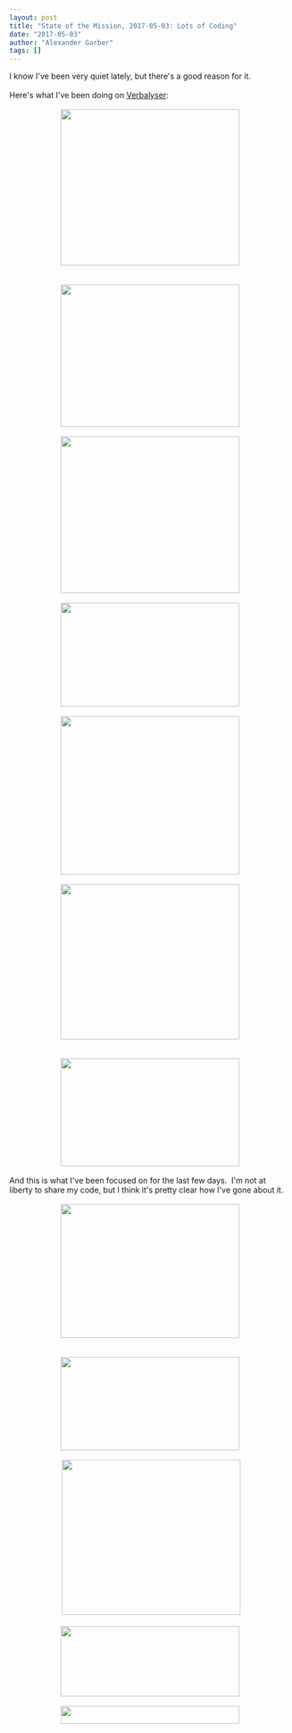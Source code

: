 ```yaml
---
layout: post
title: "State of the Mission, 2017-05-03: Lots of Coding"
date: "2017-05-03"
author: "Alexander Garber"
tags: []
---
```


<div dir="ltr" style="text-align: left;" trbidi="on">I know I've been very quiet lately, but there's a good reason for it.<br><br>Here's what I've been doing on <a href="https://github.com/clockworkpc/verbalyser" target="_blank">Verbalyser</a>:<br><br>
          <div class="separator" style="clear: both; text-align: center;"><a href="https://1.bp.blogspot.com/-ulchKveeM14/WQk6uyyUqCI/AAAAAAAARa8/yQv1gbIytRwxyLdlPSKA8XV6nRZTlAP9QCPcB/s1600/verbalyser_2017-05-03.png" imageanchor="1" style="margin-left: 1em; margin-right: 1em;"><img border="0" height="280" src="https://1.bp.blogspot.com/-ulchKveeM14/WQk6uyyUqCI/AAAAAAAARa8/yQv1gbIytRwxyLdlPSKA8XV6nRZTlAP9QCPcB/s320/verbalyser_2017-05-03.png" width="320"></a></div>
          <div class="separator" style="clear: both; text-align: center;"><br></div>
          <div class="separator" style="clear: both; text-align: center;"><br></div>
          <div class="separator" style="clear: both; text-align: center;"><a href="https://1.bp.blogspot.com/-92IdGqOR-_g/WQk6uZ5Db4I/AAAAAAAARa4/E3LFVekDl3IuLE-z0RwJEw2VZ5JGmqczQCPcB/s1600/verbalyser_2017-04-27.png" imageanchor="1" style="margin-left: 1em; margin-right: 1em;"><img border="0" height="255" src="https://1.bp.blogspot.com/-92IdGqOR-_g/WQk6uZ5Db4I/AAAAAAAARa4/E3LFVekDl3IuLE-z0RwJEw2VZ5JGmqczQCPcB/s320/verbalyser_2017-04-27.png" width="320"></a></div>
          <div class="separator" style="clear: both; text-align: center;"><br></div>
          <div class="separator" style="clear: both; text-align: center;"><a href="https://1.bp.blogspot.com/-OGHHCDvTMkw/WQk6t1jIjhI/AAAAAAAARa0/jDPmm5qHqgo2apmgrvdBqkg7SqRDzZGdwCPcB/s1600/verbalyser_2017-04-20_02.png" imageanchor="1" style="margin-left: 1em; margin-right: 1em;"><img border="0" height="281" src="https://1.bp.blogspot.com/-OGHHCDvTMkw/WQk6t1jIjhI/AAAAAAAARa0/jDPmm5qHqgo2apmgrvdBqkg7SqRDzZGdwCPcB/s320/verbalyser_2017-04-20_02.png" width="320"></a></div>
          <div class="separator" style="clear: both; text-align: center;"><br></div>
          <div class="separator" style="clear: both; text-align: center;"><a href="https://3.bp.blogspot.com/-emq5hV4CL-Y/WQk6tIn6SXI/AAAAAAAARaw/7W1uJ36k7YwzB2kGFw-KZU0VGkygrq91QCPcB/s1600/verbalyser_2017-04-20.png" imageanchor="1" style="margin-left: 1em; margin-right: 1em;"><img border="0" height="186" src="https://3.bp.blogspot.com/-emq5hV4CL-Y/WQk6tIn6SXI/AAAAAAAARaw/7W1uJ36k7YwzB2kGFw-KZU0VGkygrq91QCPcB/s320/verbalyser_2017-04-20.png" width="320"></a></div>
          <div class="separator" style="clear: both; text-align: center;"><br></div>
          <div class="separator" style="clear: both; text-align: center;"><a href="https://4.bp.blogspot.com/-LQDM3JXM8zg/WQk6suCXTLI/AAAAAAAARas/nyHB3IftpPMprCgdhs0dMSAk-iDqE75ngCPcB/s1600/verbalyser_2017-04-18.png" imageanchor="1" style="margin-left: 1em; margin-right: 1em;"><img border="0" height="284" src="https://4.bp.blogspot.com/-LQDM3JXM8zg/WQk6suCXTLI/AAAAAAAARas/nyHB3IftpPMprCgdhs0dMSAk-iDqE75ngCPcB/s320/verbalyser_2017-04-18.png" width="320"></a></div>
          <div class="separator" style="clear: both; text-align: center;"><br></div>
          <div class="separator" style="clear: both; text-align: center;"><a href="https://1.bp.blogspot.com/--_JPpsFjNtw/WQk6sNcGR2I/AAAAAAAARao/P6WImJviB9kGfa6Ld2sENp1ROrV7WFUKQCPcB/s1600/verbalyser_2017-04-17.png" imageanchor="1" style="margin-left: 1em; margin-right: 1em;"><img border="0" height="278" src="https://1.bp.blogspot.com/--_JPpsFjNtw/WQk6sNcGR2I/AAAAAAAARao/P6WImJviB9kGfa6Ld2sENp1ROrV7WFUKQCPcB/s320/verbalyser_2017-04-17.png" width="320"></a></div>
          <div class="separator" style="clear: both; text-align: center;"><br></div>
<br>
          <div class="separator" style="clear: both; text-align: center;"><a href="https://2.bp.blogspot.com/-fn4hhm93jFs/WQk6roUuWjI/AAAAAAAARak/vgfOIIhzDiYYeg8xAfoTOemILlSyJFJNwCPcB/s1600/verbalyser_2017-04-12.png" imageanchor="1" style="margin-left: 1em; margin-right: 1em; text-align: center;"><img border="0" height="193" src="https://2.bp.blogspot.com/-fn4hhm93jFs/WQk6roUuWjI/AAAAAAAARak/vgfOIIhzDiYYeg8xAfoTOemILlSyJFJNwCPcB/s320/verbalyser_2017-04-12.png" width="320"></a></div>
          <div class="separator" style="clear: both; text-align: center;"><br></div>And this is what I've been focused on for the last few days.  I'm not at liberty to share my code, but I think it's pretty clear how I've gone about it.<br><br>
          <div class="separator" style="clear: both; text-align: center;"><a href="https://1.bp.blogspot.com/-jG3iV9JAeYg/WQk5x7WU81I/AAAAAAAARac/jKd_PEubRzMlf2jjkS63umRErZRXvBsWgCPcB/s1600/exercise_commits_2017-05-02.png" imageanchor="1" style="margin-left: 1em; margin-right: 1em; text-align: center;"><img border="0" height="240" src="https://1.bp.blogspot.com/-jG3iV9JAeYg/WQk5x7WU81I/AAAAAAAARac/jKd_PEubRzMlf2jjkS63umRErZRXvBsWgCPcB/s320/exercise_commits_2017-05-02.png" width="320"></a></div>
          <div class="separator" style="clear: both; text-align: center;"><br></div>
<br>
          <div class="separator" style="clear: both; text-align: center;"><a href="https://4.bp.blogspot.com/-roC66hzq2Lw/WQk5xc_8UDI/AAAAAAAARac/YpAzVIaFNoERHAB9YUsDC90f1qTRRbslACPcB/s1600/exercise_commits_2017-05-01.png" imageanchor="1" style="margin-left: 1em; margin-right: 1em;"><img border="0" height="167" src="https://4.bp.blogspot.com/-roC66hzq2Lw/WQk5xc_8UDI/AAAAAAAARac/YpAzVIaFNoERHAB9YUsDC90f1qTRRbslACPcB/s320/exercise_commits_2017-05-01.png" width="320"></a></div>
<br>
          <div class="separator" style="clear: both; text-align: center;">
<span style="text-align: left;"> </span><a href="https://3.bp.blogspot.com/-tl25CG5Wjvk/WQk5wxc2hwI/AAAAAAAARac/9hYHqPR7GsA8Tfm6p6G7m5g1PGIfY_XtACPcB/s1600/exercise_commits_2017-04-30.png" imageanchor="1" style="margin-left: 1em; margin-right: 1em;"><img border="0" height="278" src="https://3.bp.blogspot.com/-tl25CG5Wjvk/WQk5wxc2hwI/AAAAAAAARac/9hYHqPR7GsA8Tfm6p6G7m5g1PGIfY_XtACPcB/s320/exercise_commits_2017-04-30.png" width="320"></a>
</div>
<br>
          <div class="separator" style="clear: both; text-align: center;"><a href="https://2.bp.blogspot.com/-pjsmf-SJw3g/WQk5wBSHO5I/AAAAAAAARac/An4wAeKRZwIokev-yWJSPD9y9xX6v2MIwCPcB/s1600/exercise_commits_2017-04-29.png" imageanchor="1" style="margin-left: 1em; margin-right: 1em;"><img border="0" height="126" src="https://2.bp.blogspot.com/-pjsmf-SJw3g/WQk5wBSHO5I/AAAAAAAARac/An4wAeKRZwIokev-yWJSPD9y9xX6v2MIwCPcB/s320/exercise_commits_2017-04-29.png" width="320"></a></div>
<br>
          <div class="separator" style="clear: both; text-align: center;"><a href="https://4.bp.blogspot.com/-dgA1L5PGi6c/WQk5wRAS6WI/AAAAAAAARac/tM8cpq_pWEIFP_6m3k6MGaKzhdk562ABgCPcB/s1600/exercise_commits_2017-04-29_02.png" imageanchor="1" style="margin-left: 1em; margin-right: 1em;"><img border="0" height="32" src="https://4.bp.blogspot.com/-dgA1L5PGi6c/WQk5wRAS6WI/AAAAAAAARac/tM8cpq_pWEIFP_6m3k6MGaKzhdk562ABgCPcB/s320/exercise_commits_2017-04-29_02.png" width="320"></a></div>
<br>
        </div>